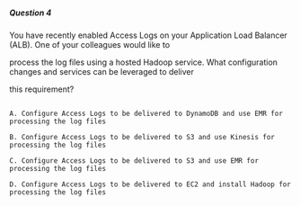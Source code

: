 ##### Question 4


You have recently enabled Access Logs on your Application Load Balancer (ALB). One of your colleagues would like to

process the log files using a hosted Hadoop service. What configuration changes and services can be leveraged to deliver

this requirement?


```

A. Configure Access Logs to be delivered to DynamoDB and use EMR for processing the log files

B. Configure Access Logs to be delivered to S3 and use Kinesis for processing the log files

C. Configure Access Logs to be delivered to S3 and use EMR for processing the log files

D. Configure Access Logs to be delivered to EC2 and install Hadoop for processing the log files

```

